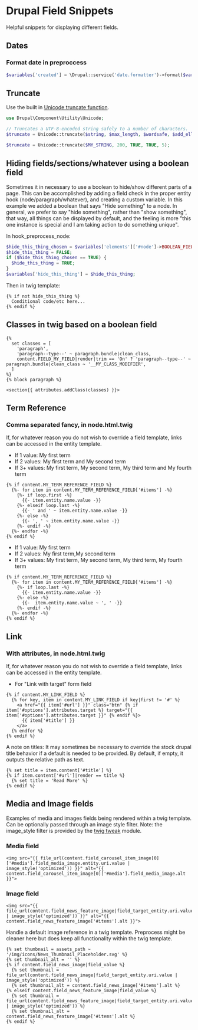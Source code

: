 # Drupal Field Snippets

Helpful snippets for displaying different fields.

## Dates

### Format date in preproccess

```php
$variables['created'] = \Drupal::service('date.formatter')->format($variables['node']->getCreatedTime(), 'MY_DATE_FORMAT');
```

## Truncate

Use the built in [Unicode truncate function](https://api.drupal.org/api/drupal/core%21lib%21Drupal%21Component%21Utility%21Unicode.php/function/Unicode%3A%3Atruncate/8.2.x).

```php
use Drupal\Component\Utility\Unicode;

// Truncates a UTF-8-encoded string safely to a number of characters.
$truncate = Unicode::truncate($string, $max_length, $wordsafe, $add_ellipsis, $min_wordsafe_length);

$truncate = Unicode::truncate($MY_STRING, 200, TRUE, TRUE, 5);
```

## Hiding fields/sections/whatever using a boolean field

Sometimes it in necessary to use a boolean to hide/show different parts of a page. This can be accomplished by adding a field check in the proper entity hook (node/paragraph/whatever), and creating a custom variable. In this example we added a boolean that says "Hide something" to a node. In general, we prefer to say "hide something", rather than "show something", that way, all things can be displayed by default, and the feeling is more "this one instance is special and I am taking action to do something unique".

In hook_preprocess_node:

```php
$hide_this_thing_chosen = $variables['elements']['#node']->BOOLEAN_FIELD_ON_NODE_TO_CONTROL_HIDING->value;
$hide_this_thing = FALSE;
if ($hide_this_thing_chosen == TRUE) {
  $hide_this_thing = TRUE;
}
$variables['hide_this_thing'] = $hide_this_thing;
```

Then in twig template:

```twig
{% if not hide_this_thing %}
  Conditional code/etc here...
{% endif %}
```

## Classes in twig based on a boolean field

```twig
{%
  set classes = [
    'paragraph',
    'paragraph--type--' ~ paragraph.bundle|clean_class,
    content.FIELD_MY_FIELD|render|trim == 'On' ? 'paragraph--type--' ~ paragraph.bundle|clean_class ~ '__MY_CLASS_MODIFIER',
  ]
%}
{% block paragraph %}

<section{{ attributes.addClass(classes) }}>
  ```

## Term Reference

### Comma separated fancy, in node.html.twig

If, for whatever reason you do not wish to override a field template, links can be accessed in the entity template.

- If 1 value: My first term
- If 2 values: My first term and My second term
- If 3+ values: My first term, My second term, My third term and My fourth term

```twig
{% if content.MY_TERM_REFERENCE_FIELD %}
  {%- for item in content.MY_TERM_REFERENCE_FIELD['#items'] -%}
    {%- if loop.first -%}
      {{- item.entity.name.value -}}
    {%- elseif loop.last -%}
      {{- ' and ' ~ item.entity.name.value -}}
    {%- else -%}
      {{- ', ' ~ item.entity.name.value -}}
    {%- endif -%}
  {%- endfor -%}
{% endif %}
```

- If 1 value: My first term
- If 2 values: My first term,My second term
- If 3+ values: My first term, My second term, My third term, My fourth term

```twig
{% if content.MY_TERM_REFERENCE_FIELD %}
  {%- for item in content.MY_TERM_REFERENCE_FIELD['#items'] -%}
    {%- if loop.last -%}
      {{- item.entity.name.value -}}
    {%- else -%}
      {{-  item.entity.name.value ~ ', ' -}}
    {%- endif -%}
  {%- endfor -%}
{% endif %}
```

## Link

### With attributes, in node.html.twig

If, for whatever reason you do not wish to override a field template, links can be accessed in the entity template.

- For "Link with target" form field

```twig
{% if content.MY_LINK_FIELD %}
  {% for key, item in content.MY_LINK_FIELD if key|first != '#' %}
    <a href="{{ item['#url'] }}" class="btn" {% if item['#options'].attributes.target %} target="{{ item['#options'].attributes.target }}" {% endif %}>
      {{ item['#title'] }}
    </a>
  {% endfor %}
{% endif %}
```

A note on titles: It may sometimes be necessary to override the stock drupal title behavior if a default is needed to be provided. By default, if empty, it outputs the relative path as text.

```twig
{% set title = item.content['#title'] %}
{% if item.content['#url']|render == title %}
  {% set title = 'Read More' %}
{% endif %}
```

## Media and Image fields

Examples of media and images fields being rendered within a twig template. Can be optionally passed through an image style filter. Note: the image_style filter is provided by the [twig tweak](https://www.drupal.org/project/twig_tweak) module.

### Media field

```twig
<img src="{{ file_url(content.field_carousel_item_image[0]['#media'].field_media_image.entity.uri.value | image_style('optimized')) }}" alt="{{ content.field_carousel_item_image[0]['#media'].field_media_image.alt }}">
```

### Image field

```twig
<img src="{{ file_url(content.field_news_feature_image|field_target_entity.uri.value | image_style('optimized')) }}" alt="{{ content.field_news_feature_image['#items'].alt }}">
```

Handle a default image reference in a twig template. Preprocess might be cleaner here but does keep all functionality within the twig template.

```twig
{% set thumbnail = assets_path ~ '/img/icons/News_Thumbnail_Placeholder.svg' %}
{% set thumbnail_alt = '' %}
{% if content.field_news_image|field_value %}
  {% set thumbnail = file_url(content.field_news_image|field_target_entity.uri.value | image_style('optimized')) %}
  {% set thumbnail_alt = content.field_news_image['#items'].alt %}
{% elseif content.field_news_feature_image|field_value %}
  {% set thumbnail = file_url(content.field_news_feature_image|field_target_entity.uri.value | image_style('optimized')) %}
  {% set thumbnail_alt = content.field_news_feature_image['#items'].alt %}
{% endif %}
```